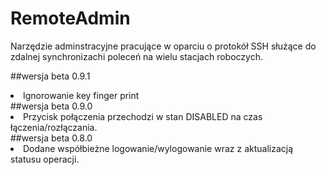 # RemoteAdmin
Narzędzie adminstracyjne pracujące w oparciu o protokół SSH służące do zdalnej synchronizachi poleceń na wielu stacjach roboczych.

##wersja beta 0.9.1
<li>Ignorowanie key finger print</li>
##wersja beta 0.9.0
<li>Przycisk połączenia przechodzi w stan DISABLED na czas łączenia/rozłączania.</li>
##wersja beta 0.8.0
<li>Dodane współbieżne logowanie/wylogowanie wraz z aktualizacją statusu operacji.</li>
